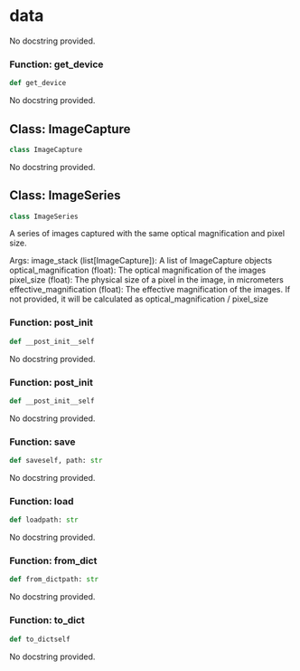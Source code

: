 # data

No docstring provided.

### Function: get_device

```python
def get_device
```

No docstring provided.

## Class: ImageCapture

```python
class ImageCapture
```

No docstring provided.

## Class: ImageSeries

```python
class ImageSeries
```

A series of images captured with the same optical magnification and pixel size.

Args:
    image_stack (list[ImageCapture]): A list of ImageCapture objects
    optical_magnification (float): The optical magnification of the images
    pixel_size (float): The physical size of a pixel in the image, in micrometers
    effective_magnification (float): The effective magnification of the images. If not provided, it will be calculated as optical_magnification / pixel_size

### Function: __post_init__

```python
def __post_init__self
```

No docstring provided.

### Function: __post_init__

```python
def __post_init__self
```

No docstring provided.

### Function: save

```python
def saveself, path: str
```

No docstring provided.

### Function: load

```python
def loadpath: str
```

No docstring provided.

### Function: from_dict

```python
def from_dictpath: str
```

No docstring provided.

### Function: to_dict

```python
def to_dictself
```

No docstring provided.

